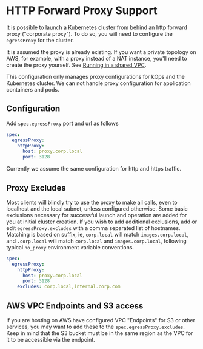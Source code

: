
HTTP Forward Proxy Support
==========================

It is possible to launch a Kubernetes cluster from behind an http forward proxy ("corporate proxy"). To do so, you will need to configure the `egressProxy` for the cluster.

It is assumed the proxy is already existing. If you want a private topology on AWS, for example, with a proxy instead of a NAT instance, you'll need to create the proxy yourself.  See [Running in a shared VPC](run_in_existing_vpc.md).

This configuration only manages proxy configurations for kOps and the Kubernetes cluster. We can not handle proxy configuration for application containers and pods.

## Configuration

Add `spec.egressProxy` port and url as follows

``` yaml
spec:
  egressProxy:
    httpProxy:
      host: proxy.corp.local
      port: 3128
```

Currently we assume the same configuration for http and https traffic.

## Proxy Excludes

Most clients will blindly try to use the proxy to make all calls, even to localhost and the local subnet, unless configured otherwise. Some basic exclusions necessary for successful launch and operation are added for you at initial cluster creation. If you wish to add additional exclusions, add or edit `egressProxy.excludes` with a comma separated list of hostnames. Matching is based on suffix, ie, `corp.local` will match `images.corp.local`, and `.corp.local` will match `corp.local` and `images.corp.local`, following typical `no_proxy` environment variable conventions.

``` yaml
spec:
  egressProxy:
    httpProxy:
      host: proxy.corp.local
      port: 3128
    excludes: corp.local,internal.corp.com
```

## AWS VPC Endpoints and S3 access

If you are hosting on AWS have configured VPC "Endpoints" for S3 or other services, you may want to add these to the `spec.egressProxy.excludes`. Keep in mind that the S3 bucket must be in the same region as the VPC for it to be accessible via the endpoint.

